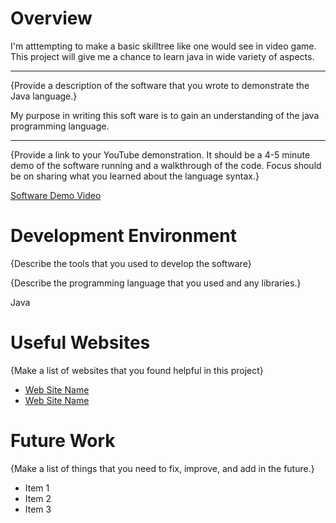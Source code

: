 # Overview

I'm atttempting to make a basic skilltree like one would see in video game. This project will give me a chance to learn java in wide variety of aspects.

-----------------------------------

{Provide a description of the software that you wrote to demonstrate the Java language.}

My purpose in writing this soft ware is to gain an understanding of the java programming language.

-------------------------------------

{Provide a link to your YouTube demonstration. It should be a 4-5 minute demo of the software running and a walkthrough of the code. Focus should be on sharing what you learned about the language syntax.}

[Software Demo Video](http://youtube.link.goes.here)

# Development Environment

{Describe the tools that you used to develop the software}

{Describe the programming language that you used and any libraries.}

Java

# Useful Websites

{Make a list of websites that you found helpful in this project}

- [Web Site Name](http://url.link.goes.here)
- [Web Site Name](http://url.link.goes.here)

# Future Work

{Make a list of things that you need to fix, improve, and add in the future.}

- Item 1
- Item 2
- Item 3